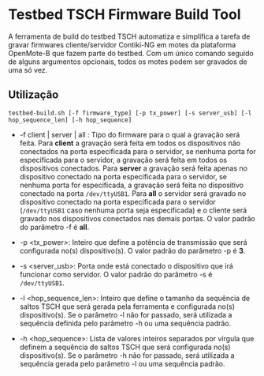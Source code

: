 # Testbed TSCH Firmware Build Tool

A ferramenta de build do testbed TSCH automatiza e simplifica a tarefa de gravar firmwares cliente/servidor Contiki-NG em motes da plataforma OpenMote-B que fazem parte do testbed. Com um único comando seguido de alguns argumentos opcionais, todos os motes podem ser gravados de uma só vez.

## Utilização

```
testbed-build.sh [-f firmware_type] [-p tx_power] [-s server_usb] [-l hop_sequence_len] [-h hop_sequence]
```

* -f client | server | all : 
Tipo do firmware para o qual a gravação será feita. Para **client** a gravação será feita em todos os dispositivos não conectados na porta especificada para o servidor, se nenhuma porta for especificada para o servidor, a gravação será feita em todos os dispositivos conectados. Para **server** a gravação será feita apenas no dispositivo conectado na porta especificada para o servidor, se nenhuma porta for especificada, a gravação será feita no dispositivo conectado na porta ```/dev/ttyUSB1```. Para **all** o servidor será gravado no dispositivo conectado na porta especificada para o servidor (```/dev/ttyUSB1``` caso nenhuma porta seja especificada) e o cliente será gravado nos dispositivos conectados nas demais portas. O valor padrão do parâmetro -f é **all**.

* -p &lt;tx_power&gt;: Inteiro que define a potência de transmissão que será configurada no(s) dispositivo(s). O valor padrão do parâmetro -p é **3**.

* -s &lt;server_usb&gt;: Porta onde está conectado o dispositivo que irá funcionar como servidor. O valor padrão do parâmetro -s é ```/dev/ttyUSB1```.

* -l &lt;hop_sequence_len&gt;: Inteiro que define o tamanho da sequência de saltos TSCH que será gerada pela ferramenta e configurada no(s) dispositivo(s). Se o parâmetro -l não for passado, será utilizada a sequência definida pelo parâmetro -h ou uma sequência padrão.

* -h &lt;hop_sequence&gt;: Lista de valores inteiros separados por vírgula que definem a sequência de saltos TSCH que será configurada no(s) dispositivo(s). Se o parâmetro -h não for passado, será utilizada a sequência gerada pelo parâmetro -l ou uma sequência padrão.